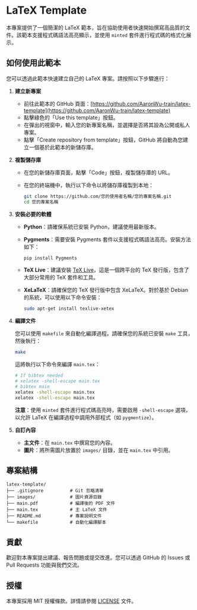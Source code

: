 # LaTeX Template

本專案提供了一個簡潔的 LaTeX 範本，旨在協助使用者快速開始撰寫高品質的文件。該範本支援程式碼語法高亮顯示，並使用 `minted` 套件進行程式碼的格式化展示。

## 如何使用此範本

您可以透過此範本快速建立自己的 LaTeX 專案。請按照以下步驟進行：

1. **建立新專案**

   - 前往此範本的 GitHub 頁面：[https://github.com/AaronWu-train/latex-template](https://github.com/AaronWu-train/latex-template)
   - 點擊綠色的「Use this template」按鈕。
   - 在彈出的視窗中，輸入您的新專案名稱，並選擇是否將其設為公開或私人專案。
   - 點擊「Create repository from template」按鈕，GitHub 將自動為您建立一個基於此範本的新儲存庫。

2. **複製儲存庫**

   - 在您的新儲存庫頁面，點擊「Code」按鈕，複製儲存庫的 URL。
   - 在您的終端機中，執行以下命令以將儲存庫複製到本地：

     ```bash
     git clone https://github.com/您的使用者名稱/您的專案名稱.git
     cd 您的專案名稱
     ```

3. **安裝必要的軟體**

   - **Python**：請確保系統已安裝 Python，建議使用最新版本。
   - **Pygments**：需要安裝 Pygments 套件以支援程式碼語法高亮。安裝方法如下：

     ```bash
     pip install Pygments
     ```

   - **TeX Live**：建議安裝 [TeX Live](https://www.tug.org/texlive/)，這是一個跨平台的 TeX 發行版，包含了大部分常用的 TeX 套件和工具。
   - **XeLaTeX**：請確保您的 TeX 發行版中包含 XeLaTeX。對於基於 Debian 的系統，可以使用以下命令安裝：

     ```bash
     sudo apt-get install texlive-xetex
     ```

4. **編譯文件**

   您可以使用 `makefile` 來自動化編譯過程。請確保您的系統已安裝 `make` 工具，然後執行：

   ```bash
   make
   ```

   這將執行以下命令來編譯 `main.tex`：

   ```bash
   # If bibtex needed
   # xelatex -shell-escape main.tex
   # bibtex main
   xelatex -shell-escape main.tex
   xelatex -shell-escape main.tex
   ```

   **注意**：使用 `minted` 套件進行程式碼高亮時，需要啟用 `-shell-escape` 選項，以允許 LaTeX 在編譯過程中調用外部程式（如 `pygmentize`）。

5. **自訂內容**

   - **主文件**：在 `main.tex` 中撰寫您的內容。
   - **圖片**：將所需圖片放置於 `images/` 目錄，並在 `main.tex` 中引用。

## 專案結構

```
latex-template/
├── .gitignore          # Git 忽略清單
├── images/             # 圖片資源目錄
├── main.pdf            # 編譯後的 PDF 文件
├── main.tex            # 主 LaTeX 文件
├── README.md           # 專案說明文件
└── makefile            # 自動化編譯腳本
```

## 貢獻

歡迎對本專案提出建議、報告問題或提交改進。您可以透過 GitHub 的 Issues 或 Pull Requests 功能與我們交流。

## 授權

本專案採用 MIT 授權條款。詳情請參閱 [LICENSE](./LICENSE) 文件。
